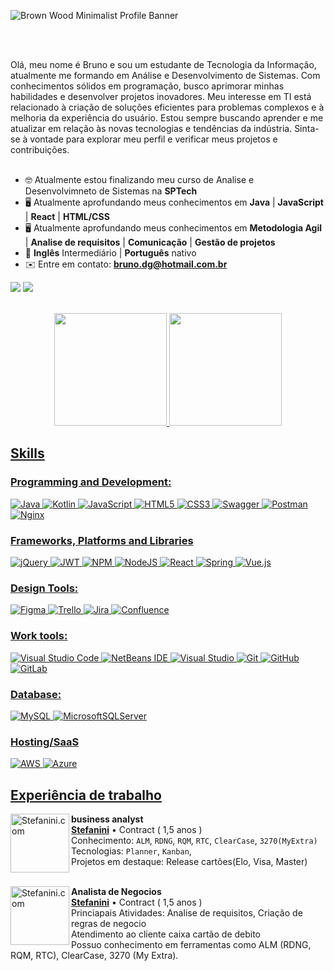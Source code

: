 ![Brown Wood Minimalist Profile Banner](https://github.com/BrunoGardrich/BrunoGardrich/assets/111135766/c3eaa04d-5115-4e51-8b63-ae5fa9b95d44)


<br></br>

<section align="left">
Olá, meu nome é Bruno e sou um estudante de Tecnologia da Informação, atualmente me formando em Análise e Desenvolvimento de Sistemas. Com conhecimentos sólidos em programação, busco aprimorar minhas habilidades e desenvolver projetos inovadores. Meu interesse em TI está relacionado à criação de soluções eficientes para problemas complexos e à melhoria da experiência do usuário. Estou sempre buscando aprender e me atualizar em relação às novas tecnologias e tendências da indústria. Sinta-se à vontade para explorar meu perfil e verificar meus projetos e contribuições.<br> <br>

 - :nerd_face: Atualmente estou finalizando meu curso de Analise e Desenvolvimneto de Sistemas na **SPTech**
 - :desktop_computer: Atualmente aprofundando meus conhecimentos em **Java** | **JavaScript** | **React** | **HTML/CSS**
 - :desktop_computer: Atualmente aprofundando meus conhecimentos em **Metodologia Agil** | **Analise de requisitos** | **Comunicação** | **Gestão de projetos**
 - :open_book: **Inglês** Intermediário | **Português** nativo
 - ✉️ Entre em contato: **bruno.dg@hotmail.com.br**
 
 <a href="https://www.linkedin.com/in/bruno-diedrich-garcia-0a8767235" target="_blank"><img src="https://img.shields.io/badge/-LinkedIn-%230077B5?style=for-the-badge&logo=linkedin&logoColor=white" target="_blank"></a>
 <a href="mailto:bruno.dg@hotmail.com.br"><img src="https://img.shields.io/badge/-Gmail-D14836?style=for-the-badge&logo=gmail&logoColor=white" target="_blank"></a>
 
</section>
<br>
 <div align="center">
   <a href="https://github.com/BrunoGardrich">
   <img height="180em" src="https://github-readme-stats.vercel.app/api?username=BrunoGardrich&show_icons=true&theme=radical&include_all_commits=true&count_private=true"/>
   <img height="180em" src="https://github-readme-stats.vercel.app/api/top-langs/?username=VitorhugoSpG&layout=compact&langs_count=6&theme=tokyonight"/>
</div>

## Skills

### Programming and Development:
![Java](https://img.shields.io/badge/java-%23ED8B00.svg?style=for-the-badge&logo=openjdk&logoColor=white)
![Kotlin](https://img.shields.io/badge/kotlin-%237F52FF.svg?style=for-the-badge&logo=kotlin&logoColor=white)
![JavaScript](https://img.shields.io/badge/javascript-%23323330.svg?style=for-the-badge&logo=javascript&logoColor=%23F7DF1E)
![HTML5](https://img.shields.io/badge/html5-%23E34F26.svg?style=for-the-badge&logo=html5&logoColor=white)
![CSS3](https://img.shields.io/badge/css3-%231572B6.svg?style=for-the-badge&logo=css3&logoColor=white)
![Swagger](https://img.shields.io/badge/-Swagger-%23Clojure?style=for-the-badge&logo=swagger&logoColor=white)
![Postman](https://img.shields.io/badge/Postman-FF6C37?style=for-the-badge&logo=postman&logoColor=white)
![Nginx](https://img.shields.io/badge/nginx-%23009639.svg?style=for-the-badge&logo=nginx&logoColor=white)

### Frameworks, Platforms and Libraries
![jQuery](https://img.shields.io/badge/jquery-%230769AD.svg?style=for-the-badge&logo=jquery&logoColor=white)
![JWT](https://img.shields.io/badge/JWT-black?style=for-the-badge&logo=JSON%20web%20tokens)
![NPM](https://img.shields.io/badge/NPM-%23CB3837.svg?style=for-the-badge&logo=npm&logoColor=white)
![NodeJS](https://img.shields.io/badge/node.js-6DA55F?style=for-the-badge&logo=node.js&logoColor=white)
![React](https://img.shields.io/badge/react-%2320232a.svg?style=for-the-badge&logo=react&logoColor=%2361DAFB)
![Spring](https://img.shields.io/badge/spring-%236DB33F.svg?style=for-the-badge&logo=spring&logoColor=white)
![Vue.js](https://img.shields.io/badge/vuejs-%2335495e.svg?style=for-the-badge&logo=vuedotjs&logoColor=%234FC08D)
### Design Tools:
![Figma](https://img.shields.io/badge/figma-%23F24E1E.svg?style=for-the-badge&logo=figma&logoColor=white)
![Trello](https://img.shields.io/badge/Trello-%23026AA7.svg?style=for-the-badge&logo=Trello&logoColor=white)
![Jira](https://img.shields.io/badge/jira-%230A0FFF.svg?style=for-the-badge&logo=jira&logoColor=white)
![Confluence](https://img.shields.io/badge/confluence-%23172BF4.svg?style=for-the-badge&logo=confluence&logoColor=white)

### Work tools:
![Visual Studio Code](https://img.shields.io/badge/Visual%20Studio%20Code-0078d7.svg?style=for-the-badge&logo=visual-studio-code&logoColor=white)
![NetBeans IDE](https://img.shields.io/badge/NetBeans_IDE-1B6AC6.svg?style=for-the-badge&logo=apache-netbeans-ide&logoColor=white)
![Visual Studio](https://img.shields.io/badge/Visual%20Studio-5C2D91.svg?style=for-the-badge&logo=visual-studio&logoColor=white)
![Git](https://img.shields.io/badge/git-%23F05033.svg?style=for-the-badge&logo=git&logoColor=white)
![GitHub](https://img.shields.io/badge/github-%23121011.svg?style=for-the-badge&logo=github&logoColor=white)
![GitLab](https://img.shields.io/badge/gitlab-%23181717.svg?style=for-the-badge&logo=gitlab&logoColor=white)

### Database:
![MySQL](https://img.shields.io/badge/mysql-4479A1.svg?style=for-the-badge&logo=mysql&logoColor=white)
![MicrosoftSQLServer](https://img.shields.io/badge/Microsoft%20SQL%20Server-CC2927?style=for-the-badge&logo=microsoft%20sql%20server&logoColor=white)

### Hosting/SaaS
![AWS](https://img.shields.io/badge/AWS-%23FF9900.svg?style=for-the-badge&logo=amazon-aws&logoColor=white)
![Azure](https://img.shields.io/badge/azure-%230072C6.svg?style=for-the-badge&logo=microsoftazure&logoColor=white)
<br>

## Experiência de trabalho
[<img align="left" height="94px" width="94px" alt="Stefanini.com" src="https://ebdicorp.com.br/wp-content/uploads/2020/02/STEFANINI-GROUP-LOGO.png"/>](https://stefanini.com/)

**business analyst** \
[**Stefanini**](https://stefanini.com/) • Contract ( 1,5 anos ) \
Conhecimento: `ALM`, `RDNG`, `RQM`, `RTC`, `ClearCase`, `3270(MyExtra)` \
Tecnologias: `Planner`, `Kanban`, \
Projetos em destaque: Release cartões(Elo, Visa, Master)
<br/>
<br/>

[<img align="left" height="94px" width="94px" alt="Stefanini.com" src="https://ebdicorp.com.br/wp-content/uploads/2020/02/STEFANINI-GROUP-LOGO.png"/>](https://stefanini.com/)

**Analista de Negocios** \
[**Stefanini**](https://stefanini.com/) • Contract ( 1,5 anos ) \
Princiapais Atividades: 
Analise de requisitos, Criação de regras de negocio \
Atendimento ao cliente caixa cartão de debito \
Possuo conhecimento em ferramentas como ALM (RDNG, RQM, RTC),
ClearCase, 3270 (My Extra). \
<br/>
<br/>

<!--
**BrunoGardrich/BrunoGardrich** is a ✨ _special_ ✨ repository because its `README.md` (this file) appears on your GitHub profile.

Here are some ideas to get you started:

- 🔭 I’m currently working on ...
- 🌱 I’m currently learning ...
- 👯 I’m looking to collaborate on ...
- 🤔 I’m looking for help with ...
- 💬 Ask me about ...
- 📫 How to reach me: ...
- 😄 Pronouns: ...
- ⚡ Fun fact: ...
-->
